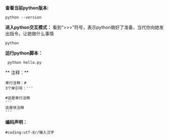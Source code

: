 **查看当前python版本:**
```
python --version
```
**进入python交互模式：**
看到“>>>”符号，表示python做好了准备，当代你向她发出指令，让她做什么事情
```
python
```
**运行python脚本：**
```
 python hello.py
 ```
** 注释：**
```
单行注释：#
3个单引号：'''

#这是单行注释
'''
这是块注释
'''
```

**编码声明：**
```
#coding:utf-8//输入汉字
```